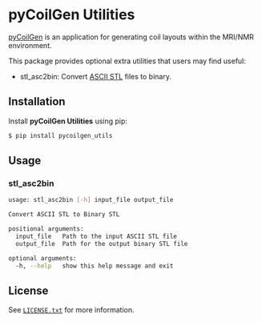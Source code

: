 # pyCoilGen Utilities

[pyCoilGen](https://github.com/kev-m/pyCoilGen) is an application for generating coil layouts within the MRI/NMR environment. 

This package provides optional extra utilities that users may find useful:
- stl_asc2bin: Convert [ASCII STL](https://en.wikipedia.org/wiki/STL_(file_format)#ASCII) files to binary.

## Installation

Install **pyCoilGen Utilities** using pip:
```bash
$ pip install pycoilgen_utils
```

## Usage

### stl_asc2bin
```bash
usage: stl_asc2bin [-h] input_file output_file

Convert ASCII STL to Binary STL

positional arguments:
  input_file   Path to the input ASCII STL file
  output_file  Path for the output binary STL file

optional arguments:
  -h, --help   show this help message and exit
```

## License

See [`LICENSE.txt`](https://github.com/kev-m/pyCoilGen/blob/master/LICENSE.txt) for more information.

